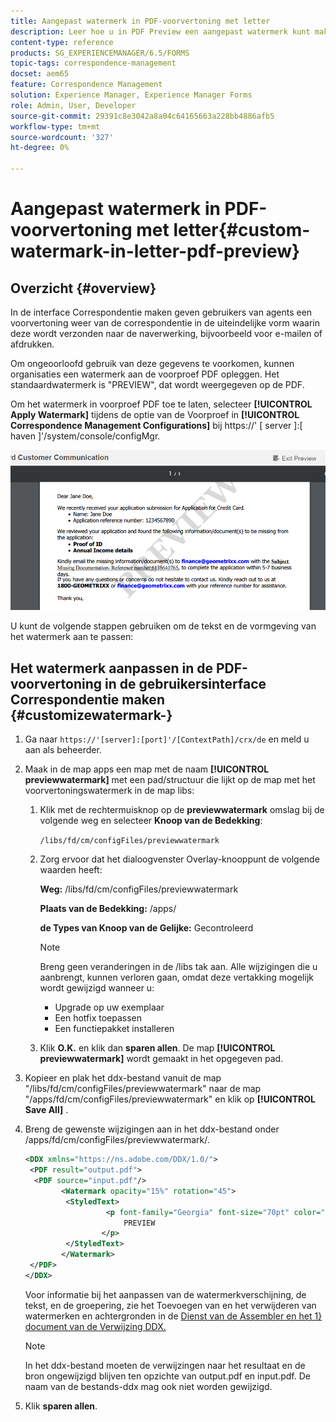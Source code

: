 ```yaml
---
title: Aangepast watermerk in PDF-voorvertoning met letter
description: Leer hoe u in PDF Preview een aangepast watermerk kunt maken.
content-type: reference
products: SG_EXPERIENCEMANAGER/6.5/FORMS
topic-tags: correspondence-management
docset: aem65
feature: Correspondence Management
solution: Experience Manager, Experience Manager Forms
role: Admin, User, Developer
source-git-commit: 29391c8e3042a8a04c64165663a228bb4886afb5
workflow-type: tm+mt
source-wordcount: '327'
ht-degree: 0%

---
```


# Aangepast watermerk in PDF-voorvertoning met letter{#custom-watermark-in-letter-pdf-preview}

## Overzicht {#overview}

In de interface Correspondentie maken geven gebruikers van agents een voorvertoning weer van de correspondentie in de uiteindelijke vorm waarin deze wordt verzonden naar de naverwerking, bijvoorbeeld voor e-mailen of afdrukken.

Om ongeoorloofd gebruik van deze gegevens te voorkomen, kunnen organisaties een watermerk aan de voorproef PDF opleggen. Het standaardwatermerk is &quot;PREVIEW&quot;, dat wordt weergegeven op de PDF.

Om het watermerk in voorproef PDF toe te laten, selecteer **[!UICONTROL Apply Watermark]** tijdens de optie van de Voorproef in **[!UICONTROL Correspondence Management Configurations]** bij https://&#39; [ server ]:[ haven ]&#39;/system/console/configMgr.

![ gebrek-watermerk ](assets/default-watermark.png)

U kunt de volgende stappen gebruiken om de tekst en de vormgeving van het watermerk aan te passen:

## Het watermerk aanpassen in de PDF-voorvertoning in de gebruikersinterface Correspondentie maken {#customizewatermark-}

1. Ga naar `https://'[server]:[port]'/[ContextPath]/crx/de` en meld u aan als beheerder.
1. Maak in de map apps een map met de naam **[!UICONTROL previewwatermark]** met een pad/structuur die lijkt op de map met het voorvertoningswatermerk in de map libs:

   1. Klik met de rechtermuisknop op de **previewwatermark** omslag bij de volgende weg en selecteer **Knoop van de Bedekking**:

      `/libs/fd/cm/configFiles/previewwatermark`

   1. Zorg ervoor dat het dialoogvenster Overlay-knooppunt de volgende waarden heeft:

      **Weg:** /libs/fd/cm/configFiles/previewwatermark

      **Plaats van de Bedekking:** /apps/

      **de Types van Knoop van de Gelijke:** Gecontroleerd

      >[!NOTE]
      >
      >Breng geen veranderingen in de /libs tak aan. Alle wijzigingen die u aanbrengt, kunnen verloren gaan, omdat deze vertakking mogelijk wordt gewijzigd wanneer u:
      >
      >    
      >    
      >    * Upgrade op uw exemplaar
      >    * Een hotfix toepassen
      >    * Een functiepakket installeren
      >    
      >

   1. Klik **O.K.** en klik dan **sparen allen**. De map **[!UICONTROL previewwatermark]** wordt gemaakt in het opgegeven pad.

1. Kopieer en plak het ddx-bestand vanuit de map &quot;/libs/fd/cm/configFiles/previewwatermark&quot; naar de map &quot;/apps/fd/cm/configFiles/previewwatermark&quot; en klik op **[!UICONTROL Save All]** .
1. Breng de gewenste wijzigingen aan in het ddx-bestand onder /apps/fd/cm/configFiles/previewwatermark/.

   ```xml
   <DDX xmlns="https://ns.adobe.com/DDX/1.0/">
    <PDF result="output.pdf">
     <PDF source="input.pdf"/>
           <Watermark opacity="15%" rotation="45">
            <StyledText>
                     <p font-family="Georgia" font-size="70pt" color="black" font-weight="bold">
                         PREVIEW
                    </p>
            </StyledText>
           </Watermark>
    </PDF>
   </DDX>
   ```

   Voor informatie bij het aanpassen van de watermerkverschijning, de tekst, en de groepering, zie het Toevoegen van en het verwijderen van watermerken en achtergronden in de [ Dienst van de Assembler en het 1} document van de Verwijzing DDX.](https://help.adobe.com/en_US/livecycle/11.0/ddxRef.pdf)

   >[!NOTE]
   >
   >In het ddx-bestand moeten de verwijzingen naar het resultaat en de bron ongewijzigd blijven ten opzichte van output.pdf en input.pdf. De naam van de bestands-ddx mag ook niet worden gewijzigd.

1. Klik **sparen allen**.

